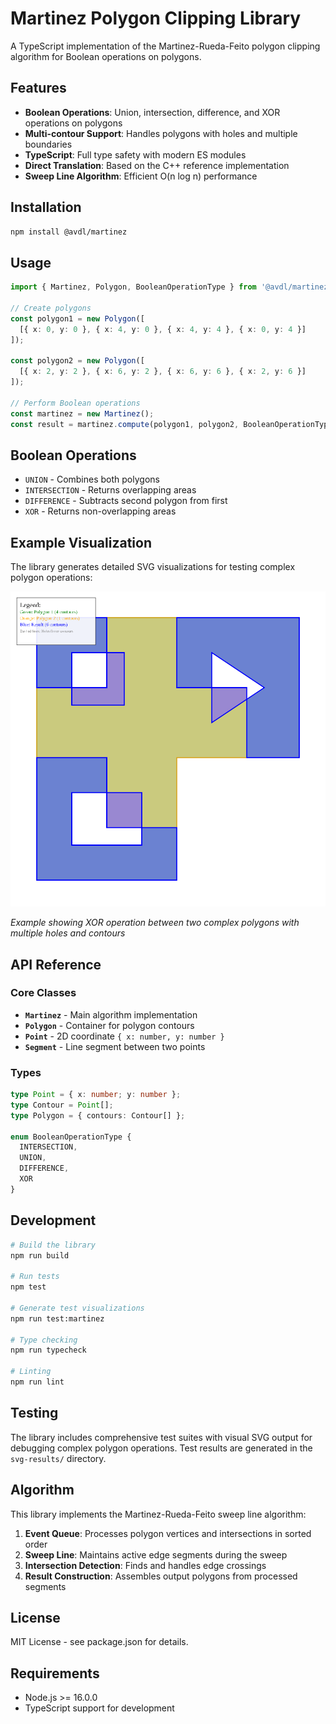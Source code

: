 # Martinez Polygon Clipping Library

A TypeScript implementation of the Martinez-Rueda-Feito polygon clipping algorithm for Boolean operations on polygons.

## Features

- **Boolean Operations**: Union, intersection, difference, and XOR operations on polygons
- **Multi-contour Support**: Handles polygons with holes and multiple boundaries
- **TypeScript**: Full type safety with modern ES modules
- **Direct Translation**: Based on the C++ reference implementation
- **Sweep Line Algorithm**: Efficient O(n log n) performance

## Installation

```bash
npm install @avdl/martinez
```

## Usage

```typescript
import { Martinez, Polygon, BooleanOperationType } from '@avdl/martinez';

// Create polygons
const polygon1 = new Polygon([
  [{ x: 0, y: 0 }, { x: 4, y: 0 }, { x: 4, y: 4 }, { x: 0, y: 4 }]
]);

const polygon2 = new Polygon([
  [{ x: 2, y: 2 }, { x: 6, y: 2 }, { x: 6, y: 6 }, { x: 2, y: 6 }]
]);

// Perform Boolean operations
const martinez = new Martinez();
const result = martinez.compute(polygon1, polygon2, BooleanOperationType.UNION);
```

## Boolean Operations

- `UNION` - Combines both polygons
- `INTERSECTION` - Returns overlapping areas
- `DIFFERENCE` - Subtracts second polygon from first
- `XOR` - Returns non-overlapping areas

## Example Visualization

The library generates detailed SVG visualizations for testing complex polygon operations:

![Martinez XOR Operation](src/martinez_multiholes_cross_xor.svg)

*Example showing XOR operation between two complex polygons with multiple holes and contours*

## API Reference

### Core Classes

- **`Martinez`** - Main algorithm implementation
- **`Polygon`** - Container for polygon contours
- **`Point`** - 2D coordinate `{ x: number, y: number }`
- **`Segment`** - Line segment between two points

### Types

```typescript
type Point = { x: number; y: number };
type Contour = Point[];
type Polygon = { contours: Contour[] };

enum BooleanOperationType {
  INTERSECTION,
  UNION,
  DIFFERENCE,
  XOR
}
```

## Development

```bash
# Build the library
npm run build

# Run tests
npm test

# Generate test visualizations
npm run test:martinez

# Type checking
npm run typecheck

# Linting
npm run lint
```

## Testing

The library includes comprehensive test suites with visual SVG output for debugging complex polygon operations. Test results are generated in the `svg-results/` directory.

## Algorithm

This library implements the Martinez-Rueda-Feito sweep line algorithm:

1. **Event Queue**: Processes polygon vertices and intersections in sorted order
2. **Sweep Line**: Maintains active edge segments during the sweep
3. **Intersection Detection**: Finds and handles edge crossings
4. **Result Construction**: Assembles output polygons from processed segments

## License

MIT License - see package.json for details.

## Requirements

- Node.js >= 16.0.0
- TypeScript support for development
